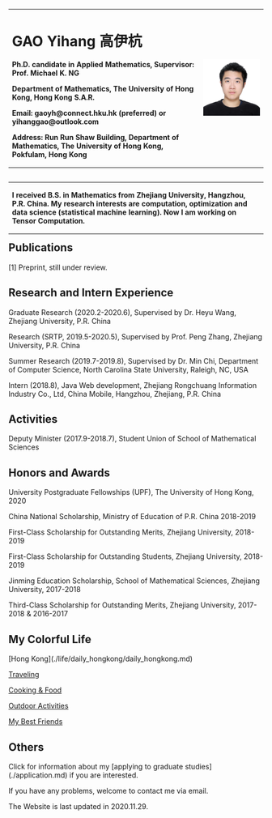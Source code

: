 <table border="0" align="left">
  <tr>
    <td width="75%">
      <h1>GAO Yihang 高伊杭</h1>
      <p align="left"><b>Ph.D. candidate in Applied Mathematics, Supervisor: Prof. Michael K. NG</b></p>
      <p align="left"><b>Department of Mathematics, The University of Hong Kong, Hong Kong S.A.R.</b></p>
      <p align="left"><b>Email: gaoyh@connect.hku.hk (preferred)  or   yihanggao@outlook.com</b></p>
      <p align="left"><b>Address: Run Run Shaw Building, Department of Mathematics, The University of Hong Kong, Pokfulam, Hong Kong</b></p>
    </td>
    <td width="25%">
      <center>
      <img src="/YihangGAO.jpg" width="100%">  
        </center>
    </td>
  </tr>
</table>
<table border="0" align="left">
<tr>
  <td>
  <p align="left"><b>
  I received B.S. in Mathematics from Zhejiang University, Hangzhou, P.R. China. My research interests are computation, optimization and data science (statistical machine learning). Now I am working on Tensor Computation. 
 </b></p>
    </td>
  </tr>
  </table>
  
  <h2>Publications</h2>
  <p align="left">[1] Preprint, still under review.</p>
  
  <h2>Research and Intern Experience</h2>
  <div>
  <p align="left">Graduate Research (2020.2-2020.6), Supervised by Dr. Heyu Wang, Zhejiang University, P.R. China</p>
  <p align="left">Research (SRTP, 2019.5-2020.5), Supervised by Prof. Peng Zhang, Zhejiang University, P.R. China</p>
  <p align="left">Summer Research (2019.7-2019.8), Supervised by Dr. Min Chi, Department of Computer Science, North Carolina State University, Raleigh, NC, USA </p>
  <p align="left">Intern (2018.8), Java Web development, Zhejiang Rongchuang Information Industry Co., Ltd, China Mobile, Hangzhou, Zhejiang, P.R. China</p>
  </div>
  
  <h2>Activities</h2>
  <div>
  <p align="left">Deputy Minister (2017.9-2018.7), Student Union of School of Mathematical Sciences</p>
  </div>


  <h2>Honors and Awards</h2>
  <div>
      <p align="left"> University Postgraduate Fellowships (UPF), The University of Hong Kong, 2020 </p>
      <p align="left"> China National Scholarship, Ministry of Education of P.R. China 2018-2019 </p>
      <p align="left"> First-Class Scholarship for Outstanding Merits, Zhejiang University, 2018-2019 </p>
      <p align="left"> First-Class Scholarship for Outstanding Students, Zhejiang University, 2018-2019 </p>
      <p align="left"> Jinming Education Scholarship, School of Mathematical Sciences, Zhejiang University, 2017-2018 </p>
      <p align="left"> Third-Class Scholarship for Outstanding Merits, Zhejiang University, 2017-2018 & 2016-2017 </p>
</div>


  <h2>My Colorful Life</h2>
  [Hong Kong](./life/daily_hongkong/daily_hongkong.md)
  
  [Traveling](./life/traveling/traveling.md)
  
  [Cooking & Food](./life/cooking/cooking.md)
  
  [Outdoor Activities](./life/outact/outact.md)

  [My Best Friends](./life/friends/friends.md)


  
  <h2>Others</h2>
  Click for information about my [applying to graduate studies](./application.md) if you are interested. 
  <div>
  <p align="left"> If you have any problems, welcome to contact me via email. </p>
  <p align="left"> The Website is last updated in 2020.11.29. </p>
  </div>
